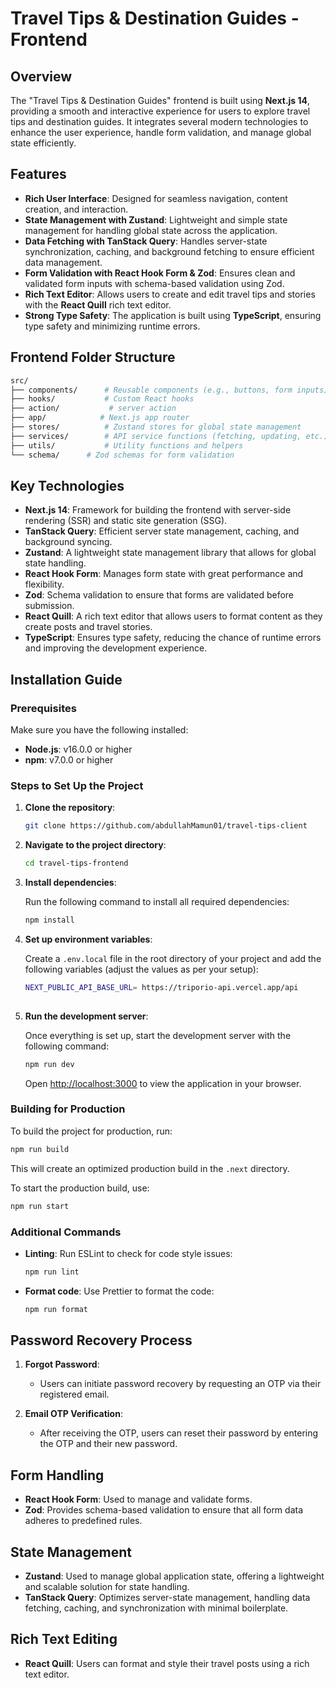 
# Travel Tips & Destination Guides - Frontend

## Overview

The "Travel Tips & Destination Guides" frontend is built using **Next.js 14**, providing a smooth and interactive experience for users to explore travel tips and destination guides. It integrates several modern technologies to enhance the user experience, handle form validation, and manage global state efficiently.

## Features

- **Rich User Interface**: Designed for seamless navigation, content creation, and interaction.
- **State Management with Zustand**: Lightweight and simple state management for handling global state across the application.
- **Data Fetching with TanStack Query**: Handles server-state synchronization, caching, and background fetching to ensure efficient data management.
- **Form Validation with React Hook Form & Zod**: Ensures clean and validated form inputs with schema-based validation using Zod.
- **Rich Text Editor**: Allows users to create and edit travel tips and stories with the **React Quill** rich text editor.
- **Strong Type Safety**: The application is built using **TypeScript**, ensuring type safety and minimizing runtime errors.

## Frontend Folder Structure

```bash
src/
├── components/      # Reusable components (e.g., buttons, form inputs)
├── hooks/           # Custom React hooks
├── action/           # server action 
├── app/            # Next.js app router
├── stores/          # Zustand stores for global state management
├── services/        # API service functions (fetching, updating, etc.)
├── utils/           # Utility functions and helpers
└── schema/      # Zod schemas for form validation
```

## Key Technologies

- **Next.js 14**: Framework for building the frontend with server-side rendering (SSR) and static site generation (SSG).
- **TanStack Query**: Efficient server state management, caching, and background syncing.
- **Zustand**: A lightweight state management library that allows for global state handling.
- **React Hook Form**: Manages form state with great performance and flexibility.
- **Zod**: Schema validation to ensure that forms are validated before submission.
- **React Quill**: A rich text editor that allows users to format content as they create posts and travel stories.
- **TypeScript**: Ensures type safety, reducing the chance of runtime errors and improving the development experience.

## Installation Guide

### Prerequisites

Make sure you have the following installed:

- **Node.js**: v16.0.0 or higher
- **npm**: v7.0.0 or higher

### Steps to Set Up the Project

1. **Clone the repository**:

   ```bash
   git clone https://github.com/abdullahMamun01/travel-tips-client
   ```

2. **Navigate to the project directory**:

   ```bash
   cd travel-tips-frontend
   ```

3. **Install dependencies**:

   Run the following command to install all required dependencies:

   ```bash
   npm install
   ```

4. **Set up environment variables**:

   Create a `.env.local` file in the root directory of your project and add the following variables (adjust the values as per your setup):

   ```bash
   NEXT_PUBLIC_API_BASE_URL= https://triporio-api.vercel.app/api
 
   ```

5. **Run the development server**:

   Once everything is set up, start the development server with the following command:

   ```bash
   npm run dev
   ```

   Open [http://localhost:3000](http://localhost:3000) to view the application in your browser.

### Building for Production

To build the project for production, run:

```bash
npm run build
```

This will create an optimized production build in the `.next` directory.

To start the production build, use:

```bash
npm run start
```

### Additional Commands

- **Linting**: Run ESLint to check for code style issues:

  ```bash
  npm run lint
  ```

- **Format code**: Use Prettier to format the code:

  ```bash
  npm run format
  ```

## Password Recovery Process

1. **Forgot Password**: 
   - Users can initiate password recovery by requesting an OTP via their registered email.
   
2. **Email OTP Verification**: 
   - After receiving the OTP, users can reset their password by entering the OTP and their new password.

## Form Handling

- **React Hook Form**: Used to manage and validate forms.
- **Zod**: Provides schema-based validation to ensure that all form data adheres to predefined rules.

## State Management

- **Zustand**: Used to manage global application state, offering a lightweight and scalable solution for state handling.
- **TanStack Query**: Optimizes server-state management, handling data fetching, caching, and synchronization with minimal boilerplate.

## Rich Text Editing

- **React Quill**: Users can format and style their travel posts using a rich text editor.
